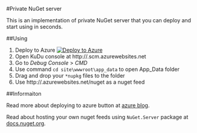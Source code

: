 #Private NuGet server

This is an implementation of private NuGet server that you can deploy and start using in seconds.

##Using

1. Deploy to Azure [![Deploy to Azure](http://azuredeploy.net/deploybutton.png)](https://azuredeploy.net/)
2. Open KuDu console at http://<sitename>.scm.azurewebsites.net
3. Go to *Debug Console* > *CMD*
4. Use command ```cd site\wwwroot\app_data``` to open App_Data folder
5. Drag and drop your ```*nupkg``` files to the folder
6. Use http://<sitename>.azurewebsites.net/nuget as a nuget feed

##Informaiton

Read more about deploying to azure button at [azure blog](http://azure.microsoft.com/en-us/blog/deploy-to-azure-button-for-azure-websites-2/).

Read about hosting your own nuget feeds using ```NuGet.Server``` package at [docs.nuget.org](https://docs.nuget.org/create/hosting-your-own-nuget-feeds).